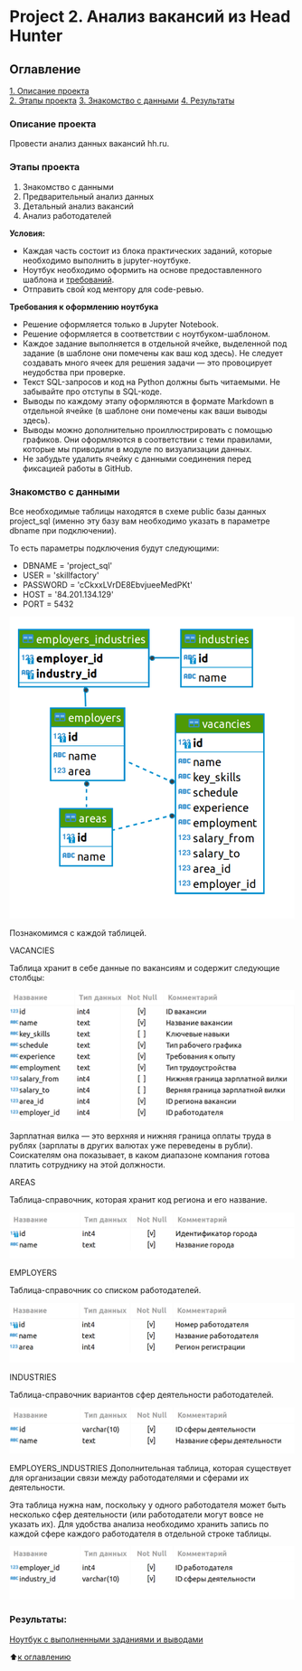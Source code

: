 # Project 2. Анализ вакансий из Head Hunter

## Оглавление  
[1. Описание проекта](https://github.com/itbias/Projects/tree/main/project_2/Readme.md#Описание-проекта)  
[2. Этапы проекта](https://github.com/itbias/Projects/tree/main/project_2/Readme.md#Этапы-проекта) 
[3. Знакомство с данными](https://github.com/itbias/Projects/tree/main/project_2/Readme.md#Знакомство-с-данными)
[4. Результаты](https://github.com/itbias/Projects/tree/main/project_2/Readme.md#Результаты)    

### Описание проекта    
Провести анализ данных вакансий hh.ru.

### Этапы проекта    
1. Знакомство с данными
2. Предварительный анализ данных
3. Детальный анализ вакансий
4. Анализ работодателей

**Условия:**  
- Каждая часть состоит из блока практических заданий, которые необходимо выполнить в jupyter-ноутбуке.
- Ноутбук необходимо оформить на основе предоставленного шаблона и [требований](https://github.com/itbias/sf_data_science/edit/main/project_1/Readme.md#Требования-к-оформлению-ноутбука).
- Отправить свой код ментору для code-ревью. 

**Требования к оформлению ноутбука**     
- Решение оформляется только в Jupyter Notebook.
- Решение оформляется в соответствии с ноутбуком-шаблоном.
- Каждое задание выполняется в отдельной ячейке, выделенной под задание (в шаблоне они помечены как ваш код здесь). Не следует создавать много ячеек для решения задачи — это провоцирует неудобства при проверке.
- Текст SQL-запросов и код на Python должны быть читаемыми. Не забывайте про отступы в SQL-коде.
- Выводы по каждому этапу оформляются в формате Markdown в отдельной ячейке (в шаблоне они помечены как ваши выводы здесь).
- Выводы можно дополнительно проиллюстрировать с помощью графиков. Они оформляются в соответствии с теми правилами, которые мы приводили в модуле по визуализации данных.
- Не забудьте удалить ячейку с данными соединения перед фиксацией работы в GitHub.

### Знакомство с данными
Все необходимые таблицы находятся в схеме public базы данных project_sql (именно эту базу вам необходимо указать в параметре dbname при подключении).

То есть параметры подключения будут следующими:

- DBNAME = 'project_sql'
- USER = 'skillfactory'
- PASSWORD = 'cCkxxLVrDE8EbvjueeMedPKt'
- HOST = '84.201.134.129'
- PORT = 5432

![alt text](image.png)

Познакомимся с каждой таблицей.

VACANCIES

Таблица хранит в себе данные по вакансиям и содержит следующие столбцы:

![alt text](image-1.png)

Зарплатная вилка — это верхняя и нижняя граница оплаты труда в рублях (зарплаты в других валютах уже переведены в рубли). Соискателям она показывает, в каком диапазоне компания готова платить сотруднику на этой должности.

AREAS

Таблица-справочник, которая хранит код региона и его название.

![alt text](image-2.png)

EMPLOYERS

Таблица-справочник со списком работодателей.

![alt text](image-3.png)

INDUSTRIES

Таблица-справочник вариантов сфер деятельности работодателей.

![alt text](image-4.png)

EMPLOYERS_INDUSTRIES
Дополнительная таблица, которая существует для организации связи между работодателями и сферами их деятельности.

Эта таблица нужна нам, поскольку у одного работодателя может быть несколько сфер деятельности (или работодатели могут вовсе не указать их). Для удобства анализа необходимо хранить запись по каждой сфере каждого работодателя в отдельной строке таблицы.

![alt text](image-5.png)

### Результаты:  
[Ноутбук с выполненными заданиями и выводами](https://github.com/itbias/Projects/tree/main/project_2/project_2.ipynb)

:arrow_up:[к оглавлению](https://github.com/itbias/Projects/tree/main/project_2/Readme.md#Оглавление)

